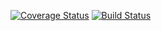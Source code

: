 [![Coverage Status](https://coveralls.io/repos/github/ZENG-Zhuo/django-polls-tuto/badge.svg?branch=test)](https://coveralls.io/github/ZENG-Zhuo/django-polls-tuto?branch=test)
[![Build Status](https://app.travis-ci.com/ZENG-Zhuo/django-polls-tuto.svg?token=Jcb6UzBicDvTxCXiF63d&branch=main)](https://app.travis-ci.com/ZENG-Zhuo/django-polls-tuto)
